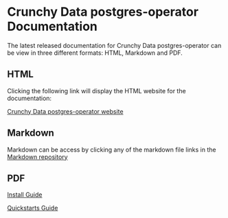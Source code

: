 #  Crunchy Data postgres-operator Documentation
The latest released documentation for Crunchy Data postgres-operator can be view in three different formats: HTML, Markdown and PDF.

## HTML
Clicking the following link will display the HTML website for the documentation:

[Crunchy Data postgres-operator website](https://rawgit.com/cmwshang/crunchy-docdynamo-postgres-operator/master/doc/output/html/configuration.html)

## Markdown
Markdown can be access by clicking any of the markdown file links in the [Markdown repository](https://github.com/cmwshang/crunchy-docdynamo-postgres-operator/tree/master/doc/output/markdown)

## PDF
[Install Guide](https://github.com/cmwshang/crunchy-docdynamo-postgres-operator/tree/master/doc/output/latex/Install.pdf)

[Quickstarts Guide](https://github.com/cmwshang/crunchy-docdynamo-postgres-operator/tree/master/doc/output/latex/Quickstarts.pdf)
